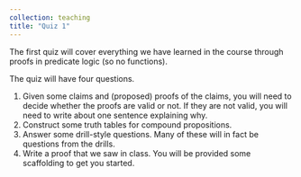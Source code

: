 ```yaml
---
collection: teaching
title: "Quiz 1"
---
```


The first quiz
will cover everything we have learned in the course through proofs in predicate logic (so
no functions).

The quiz will have four questions.
1. Given some claims and (proposed) proofs of the claims, you will need to decide whether the proofs are valid or not. If
   they are not valid, you will need to write about one sentence explaining
   why.
2. Construct some truth tables for compound propositions.
3. Answer some drill-style questions. Many of these will in fact be questions from the
   drills.
4. Write a proof that we saw in class. You will be provided some scaffolding to
   get you started.
